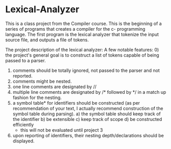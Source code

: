 # Lexical-Analyzer
This is a class project from the Compiler course.
This is the beginning of a series of programs that creates a compiler for the c- programming language.
The first program is the lexical analyzer that tokenize the input source file, and outputs a file of tokens.

The project description of the lexical analyzer: A few notable features:
0) the project's general goal is to construct a list of tokens capable
   of being passed to a parser.
1) comments should be totally ignored, not passed to the parser and
   not reported.
2) comments might be nested.
3) one line comments are designated by //
4) multiple line comments are designated by /* followed by */ in 
   a match up fashion for the nesting.
5) a symbol table* for identifiers should be constructed (as
   per recommendation of your text, I actually recommend
   construction of the symbol table during parsing).
   a) the symbol table should keep track of the identifier
   b) be extensible
   c) keep track of scope
   d) be constructed efficiently
   * this will not be evaluated until project 3
6) upon reporting of identifiers, their nesting depth/declarations
   should be displayed.
 

